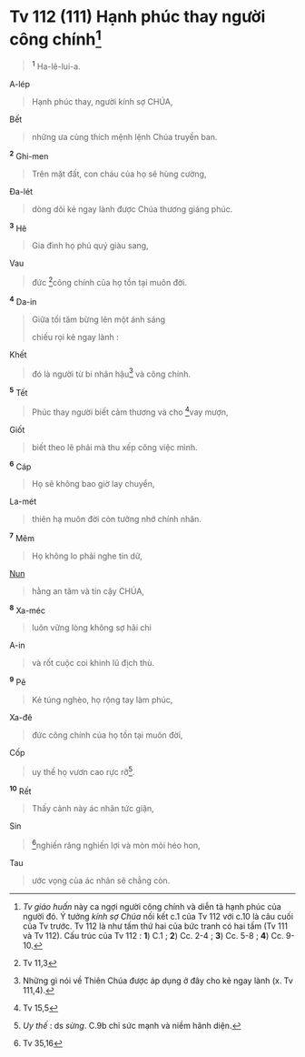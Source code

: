 # Tv 112 (111) Hạnh phúc thay người công chính[^1-bd8ae07e-36a0-42aa-bbf4-e89c1a05f04e]

> <sup><b>1</b></sup> Ha-lê-lui-a.

A-lép

> Hạnh phúc thay, người kính sợ CHÚA,

Bết

> những ưa cùng thích mệnh lệnh Chúa truyền ban.

<sup><b>2</b></sup> Ghi-men

> Trên mặt đất, con cháu của họ sẽ hùng cường,

Đa-lét

> dòng dõi kẻ ngay lành được Chúa thương giáng phúc.

<sup><b>3</b></sup> Hê

> Gia đình họ phú quý giàu sang,

Vau

> đức [^1@-bd8ae07e-36a0-42aa-bbf4-e89c1a05f04e]công chính của họ tồn tại muôn đời.

<sup><b>4</b></sup> Da-in

> Giữa tối tăm bừng lên một ánh sáng
>
> chiếu rọi kẻ ngay lành :

Khết

> đó là người từ bi nhân hậu[^2-bd8ae07e-36a0-42aa-bbf4-e89c1a05f04e] và công chính.

<sup><b>5</b></sup> Tết

> Phúc thay người biết cảm thương và cho [^2@-bd8ae07e-36a0-42aa-bbf4-e89c1a05f04e]vay mượn,

Giốt

> biết theo lẽ phải mà thu xếp công việc mình.

<sup><b>6</b></sup> Cáp

> Họ sẽ không bao giờ lay chuyển,

La-mét

> thiên hạ muôn đời còn tưởng nhớ chính nhân.

<sup><b>7</b></sup> Mêm

> Họ không lo phải nghe tin dữ,

[Nun]()

> hằng an tâm và tin cậy CHÚA,

<sup><b>8</b></sup> Xa-méc

> luôn vững lòng không sợ hãi chi

A-in

> và rốt cuộc coi khinh lũ địch thù.

<sup><b>9</b></sup> Pê

> Kẻ túng nghèo, họ rộng tay làm phúc,

Xa-đê

> đức công chính của họ tồn tại muôn đời,

Cốp

> uy thế họ vươn cao rực rỡ[^3-bd8ae07e-36a0-42aa-bbf4-e89c1a05f04e].

<sup><b>10</b></sup> Rết

> Thấy cảnh này ác nhân tức giận,

Sin

> [^3@-bd8ae07e-36a0-42aa-bbf4-e89c1a05f04e]nghiến răng nghiến lợi và mòn mỏi héo hon,

Tau

> ước vọng của ác nhân sẽ chẳng còn.

[^1-bd8ae07e-36a0-42aa-bbf4-e89c1a05f04e]: *Tv giáo huấn* này ca ngợi người công chính và diễn tả hạnh phúc của người đó. Ý tưởng *kính sợ Chúa* nối kết c.1 của Tv 112 với c.10 là câu cuối của Tv trước. Tv 112 là như tấm thứ hai của bức tranh có hai tấm (Tv 111 và Tv 112). Cấu trúc của Tv 112 : **1**) C.1 ; **2**) Cc. 2-4 ; **3**) Cc. 5-8 ; **4**) Cc. 9-10.
[^2-bd8ae07e-36a0-42aa-bbf4-e89c1a05f04e]: Những gì nói về Thiên Chúa được áp dụng ở đây cho kẻ ngay lành (x. Tv 111,4).
[^3-bd8ae07e-36a0-42aa-bbf4-e89c1a05f04e]: *Uy thế* : ds *sừng*. C.9b chỉ sức mạnh và niềm hãnh diện.
[^1@-bd8ae07e-36a0-42aa-bbf4-e89c1a05f04e]: Tv 11,3
[^2@-bd8ae07e-36a0-42aa-bbf4-e89c1a05f04e]: Tv 15,5
[^3@-bd8ae07e-36a0-42aa-bbf4-e89c1a05f04e]: Tv 35,16
